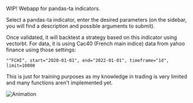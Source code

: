 WIP! Webapp for pandas-ta indicators.

Select a pandas-ta indicator, enter the desired parameters (on the sidebar, you will find a description and possible arguments to submit).

Once validated, it will backtest a strategy based on this indicator using vectorbt. For data, it is using Cac40 (French main indice) data from yahoo finance using those settings:

```
"^FCHI", start="2020-01-01", end="2022-01-01", timeframe="1d", limit=10000
```

This is just for training purposes as my knowledge in trading is very limited and many functions aren't implemented yet.

![Animation](https://user-images.githubusercontent.com/66461774/158669709-89f9e2c5-9db9-455d-a4cf-884b46df155b.gif)
